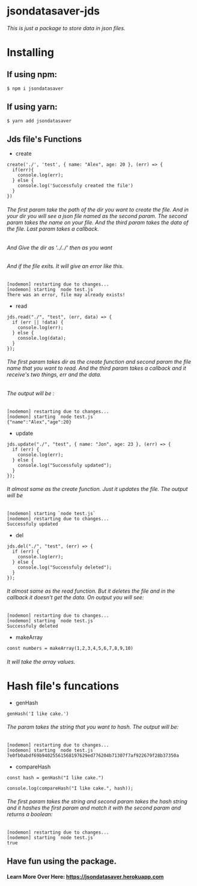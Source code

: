 <!-- @format -->

# jsondatasaver-jds

###### This is just a package to store data in json files.

# Installing

## If using npm:

```
$ npm i jsondatasaver
```

## If using yarn:

```
$ yarn add jsondatasaver
```

## Jds file's Functions

- create

```
create('./', 'test', { name: "Alex", age: 20 }, (err) => {
  if(err){
    console.log(err);
  } else {
    console.log('Successfuly created the file')
  }
})

```

###### The first param take the path of the dir you want to create the file. And in your dir you will see a json file named as the second param. The second param takes the name on your file. And the third param takes the data of the file. Last param takes a callback.

###### And Give the dir as '../../' then as you want

###### And if the file exits. It will give an error like this.

```
[nodemon] restarting due to changes...
[nodemon] starting `node test.js`
There was an error, file may already exists!
```

- read

```
jds.read("./", "test", (err, data) => {
  if (err || !data) {
    console.log(err);
  } else {
    console.log(data);
  }
});

```

###### The first param takes dir as the create function and second param the file name that you want to read. And the third param takes a callback and it receive's two things, err and the data.

###### The output will be :

```
[nodemon] restarting due to changes...
[nodemon] starting `node test.js`
{"name":"Alex","age":20}
```

- update

```
jds.update("./", "test", { name: "Jon", age: 23 }, (err) => {
  if (err) {
    console.log(err);
  } else {
    console.log("Successfuly updated");
  }
});
```

###### It almost same as the create function. Just it updates the file. The output will be

```
[nodemon] starting `node test.js`
[nodemon] restarting due to changes...
Successfuly updated
```

- del

```
jds.del("./", "test", (err) => {
  if (err) {
    console.log(err);
  } else {
    console.log("Successfuly deleted");
  }
});
```

###### It almost same as the read function. But it deletes the file and in the callback it doesn't get the data. On output you will see:

```
[nodemon] restarting due to changes...
[nodemon] starting `node test.js`
Successfuly deleted
```

- makeArray

```
const numbers = makeArray(1,2,3,4,5,6,7,8,9,10)
```

###### It will take the array values.

# Hash file's funcations

- genHash

```
genHash('I like cake.')
```

###### The param takes the string that you want to hash. The output will be:
``` 
[nodemon] restarting due to changes...
[nodemon] starting `node test.js`
7e0fb0abdf69b94025561568197629ed776204b71307f7af922679f28b37350a
```

- compareHash

```
const hash = genHash("I like cake.")

console.log(compareHash("I like cake.", hash));
```

###### The first param takes the string and second param takes the hash string and it hashes the first param and match it with the second param and returns a boolean:
```
[nodemon] restarting due to changes...
[nodemon] starting `node test.js`
true
```

## Have fun using the package.

#### Learn More Over Here: https://jsondatasaver.herokuapp.com
